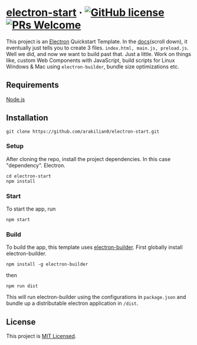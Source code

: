 # [electron-start](https://github.com/arakilian0/electron-start) &middot; [![GitHub license](https://img.shields.io/badge/license-MIT-blue.svg)](https://github.com/arakilian0/electron-start/blob/main/LICENSE) [![PRs Welcome](https://img.shields.io/badge/PRs-welcome-brightgreen.svg)](https://github.com/arakilian0/electron-start/blob/main/CONTRIBUTING.md)

This project is an [Electron](https://www.electronjs.org) Quickstart Template. In the [docs](https://www.electronjs.org/docs/latest/tutorial/quick-start#bonus-add-functionality-to-your-web-contents)(scroll down), it eventually just tells you to create 3 files. `index.html, main.js, preload.js`. Well we did, and now we want to build past that. Just a little. Work on things like, custom Web Components with JavaScript, build scripts for Linux Windows & Mac using `electron-builder`, bundle size optimizations etc.

## Requirements

[Node.js](https://www.nodejs.org)

## Installation

```
git clone https://github.com/arakilian0/electron-start.git
```

### Setup

After cloning the repo, install the project dependencies. In this case "dependency". Electron.
```
cd electron-start
npm install
```

### Start

To start the app, run

```
npm start
```

### Build

To build the app, this template uses [electron-builder](https://www.electron.build/). First globally install
electron-builder.
```
npm install -g electron-builder
```
then
```
npm run dist
```

This will run electron-builder using the configurations in `package.json` and bundle up
a distributable electron application in `/dist`.

## License
This project is [MIT Licensed](https://github.com/arakilian0/electron-start/blob/main/LICENSE).